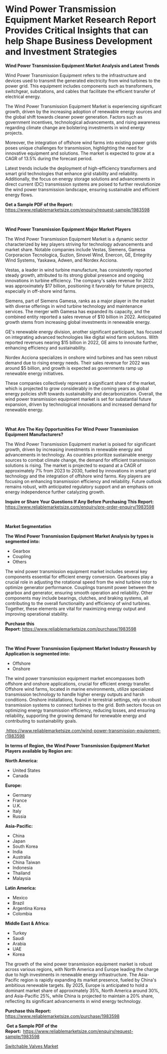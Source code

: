 <p><h1>Wind Power Transmission Equipment Market Research Report Provides Critical Insights that can help Shape Business Development and Investment Strategies</h1></p><p><strong>Wind Power Transmission Equipment Market Analysis and Latest Trends</strong></p>
<p><p>Wind Power Transmission Equipment refers to the infrastructure and devices used to transmit the generated electricity from wind turbines to the power grid. This equipment includes components such as transformers, switchgear, substations, and cables that facilitate the efficient transfer of electrical energy. </p><p>The Wind Power Transmission Equipment Market is experiencing significant growth, driven by the increasing adoption of renewable energy sources and the global shift towards cleaner power generation. Factors such as government incentives, technological advancements, and rising awareness regarding climate change are bolstering investments in wind energy projects. </p><p>Moreover, the integration of offshore wind farms into existing power grids poses unique challenges for transmission, highlighting the need for innovative equipment and solutions. The market is expected to grow at a CAGR of 13.5% during the forecast period. </p><p>Latest trends include the deployment of high-efficiency transformers and smart grid technologies that enhance grid stability and reliability. Additionally, the focus on energy storage solutions and advancements in direct current (DC) transmission systems are poised to further revolutionize the wind power transmission landscape, ensuring sustainable and efficient energy flows.</p></p>
<p><strong>Get a Sample PDF of the Report:&nbsp;</strong> <a href="https://www.reliablemarketsize.com/enquiry/request-sample/1983598?utm_campaign=2333&utm_medium=2&utm_source=Github&utm_content=ia&utm_term=02032025&utm_id=wind-power-transmission-equipment">https://www.reliablemarketsize.com/enquiry/request-sample/1983598</a></p>
<p>&nbsp;</p>
<p><strong>Wind Power Transmission Equipment Major Market Players</strong></p>
<p><p>The Wind Power Transmission Equipment Market is a dynamic sector characterized by key players striving for technology advancements and market share. Notable companies include Vestas, Siemens, Gamesa Corporacion Tecnologica, Suzlon, Sinovel Wind, Enercon, GE, Entegrity Wind Systems, Yaskawa, Adwen, and Nordex Acciona.</p><p>Vestas, a leader in wind turbine manufacture, has consistently reported steady growth, attributed to its strong global presence and ongoing innovations in turbine efficiency. The company's sales revenue for 2022 was approximately $17 billion, positioning it favorably for future projects, especially in off-shore wind farms.</p><p>Siemens, part of Siemens Gamesa, ranks as a major player in the market with diverse offerings in wind turbine technology and maintenance services. The merger with Gamesa has expanded its capacity, and the combined entity reported a sales revenue of $10 billion in 2022. Anticipated growth stems from increasing global investments in renewable energy.</p><p>GE's renewable energy division, another significant participant, has focused on integrating advanced technologies like digital wind farm solutions. With reported revenues nearing $15 billion in 2022, GE aims to innovate further, enhancing efficiency and sustainability.</p><p>Nordex Acciona specializes in onshore wind turbines and has seen robust demand due to rising energy needs. Their sales revenue for 2022 was around $5 billion, and growth is expected as governments ramp up renewable energy initiatives.</p><p>These companies collectively represent a significant share of the market, which is projected to grow considerably in the coming years as global energy policies shift towards sustainability and decarbonization. Overall, the wind power transmission equipment market is set for substantial future expansion, driven by technological innovations and increased demand for renewable energy.</p></p>
<p>&nbsp;</p>
<p><strong>What Are The Key Opportunities For Wind Power Transmission Equipment Manufacturers?</strong></p>
<p><p>The Wind Power Transmission Equipment market is poised for significant growth, driven by increasing investments in renewable energy and advancements in technology. As countries prioritize sustainable energy sources to combat climate change, the demand for efficient transmission solutions is rising. The market is projected to expand at a CAGR of approximately 7% from 2023 to 2030, fueled by innovations in smart grid technology and the integration of offshore wind farms. Key players are focusing on enhancing transmission efficiency and reliability. Future outlook remains robust, with anticipated regulatory support and an emphasis on energy independence further catalyzing growth.</p></p>
<p><strong>Inquire or Share Your Questions If Any Before Purchasing This Report:</strong> <a href="https://www.reliablemarketsize.com/enquiry/pre-order-enquiry/1983598?utm_campaign=2333&utm_medium=2&utm_source=Github&utm_content=ia&utm_term=02032025&utm_id=wind-power-transmission-equipment">https://www.reliablemarketsize.com/enquiry/pre-order-enquiry/1983598</a></p>
<p>&nbsp;</p>
<p><strong>Market Segmentation</strong></p>
<p><strong>The Wind Power Transmission Equipment Market Analysis by types is segmented into:</strong></p>
<p><ul><li>Gearbox</li><li>Coupling</li><li>Others</li></ul></p>
<p><p>The wind power transmission equipment market includes several key components essential for efficient energy conversion. Gearboxes play a crucial role in adjusting the rotational speed from the wind turbine rotor to optimize generator performance. Couplings transmit power between the gearbox and generator, ensuring smooth operation and reliability. Other components may include bearings, clutches, and braking systems, all contributing to the overall functionality and efficiency of wind turbines. Together, these elements are vital for maximizing energy output and improving operational stability.</p></p>
<p><strong>Purchase this Report:&nbsp;</strong><a href="https://www.reliablemarketsize.com/purchase/1983598?utm_campaign=2333&utm_medium=2&utm_source=Github&utm_content=ia&utm_term=02032025&utm_id=wind-power-transmission-equipment">https://www.reliablemarketsize.com/purchase/1983598</a></p>
<p>&nbsp;</p>
<p><strong>The Wind Power Transmission Equipment Market Industry Research by Application is segmented into:</strong></p>
<p><ul><li>Offshore</li><li>Onshore</li></ul></p>
<p><p>The wind power transmission equipment market encompasses both offshore and onshore applications, crucial for efficient energy transfer. Offshore wind farms, located in marine environments, utilize specialized transmission technology to handle higher energy outputs and harsh conditions. Onshore installations, found in terrestrial settings, rely on robust transmission systems to connect turbines to the grid. Both sectors focus on optimizing energy transmission efficiency, reducing losses, and ensuring reliability, supporting the growing demand for renewable energy and contributing to sustainability goals.</p></p>
<p><a href="https://www.reliablemarketsize.com/wind-power-transmission-equipment-r1983598?utm_campaign=2333&utm_medium=2&utm_source=Github&utm_content=ia&utm_term=02032025&utm_id=wind-power-transmission-equipment">&nbsp;https://www.reliablemarketsize.com/wind-power-transmission-equipment-r1983598</a></p>
<p><strong>In terms of Region, the Wind Power Transmission Equipment Market Players available by Region are:</strong></p>
<p>
    <p> <strong> North America: </strong>
        <ul>
            <li>United States</li>
            <li>Canada</li>
        </ul>
        </p> 
    <p> <strong> Europe: </strong>
        <ul>
            <li>Germany</li>
            <li>France</li>
            <li>U.K.</li>
            <li>Italy</li>
            <li>Russia</li>
        </ul>
        </p> 
    <p> <strong> Asia-Pacific: </strong>
        <ul>
            <li>China</li>
            <li>Japan</li>
            <li>South Korea</li>
            <li>India</li>
            <li>Australia</li>
            <li>China Taiwan</li>
            <li>Indonesia</li>
            <li>Thailand</li>
            <li>Malaysia</li>
        </ul>
        </p> 
    <p> <strong> Latin America: </strong>
        <ul>
            <li>Mexico</li>
            <li>Brazil</li>
            <li>Argentina Korea</li>
            <li>Colombia</li>
        </ul>
        </p> 
    <p> <strong> Middle East & Africa: </strong>
        <ul>
            <li>Turkey</li>
            <li>Saudi</li>
            <li>Arabia</li>
            <li>UAE</li>
            <li>Korea</li>
        </ul>
    </p>
    </p>
<p><p>The growth of the wind power transmission equipment market is robust across various regions, with North America and Europe leading the charge due to high investments in renewable energy infrastructure. The Asia-Pacific region is rapidly expanding its market presence, fueled by China's ambitious renewable targets. By 2025, Europe is anticipated to hold a dominant market share of approximately 35%, North America around 30%, and Asia-Pacific 25%, while China is projected to maintain a 20% share, reflecting its significant advancements in wind energy technology.</p></p>
<p><strong>Purchase this Report: </strong><a href="https://www.reliablemarketsize.com/purchase/1983598?utm_campaign=2333&utm_medium=2&utm_source=Github&utm_content=ia&utm_term=02032025&utm_id=wind-power-transmission-equipment">https://www.reliablemarketsize.com/purchase/1983598</a></p>
<p>&nbsp;<strong>Get a Sample PDF of the Report:&nbsp;&nbsp;</strong><a href="https://www.reliablemarketsize.com/enquiry/request-sample/1983598?utm_campaign=2333&utm_medium=2&utm_source=Github&utm_content=ia&utm_term=02032025&utm_id=wind-power-transmission-equipment">https://www.reliablemarketsize.com/enquiry/request-sample/1983598</a></p>
<p><strong></strong></p>
<p><p><a href="https://github.com/yankimber90yankim/Market-Research-Report-List-1/blob/main/switchable-valves-market.md?utm_campaign=2333&utm_medium=2&utm_source=Github&utm_content=ia&utm_term=02032025&utm_id=wind-power-transmission-equipment">Switchable Valves Market</a></p></p>